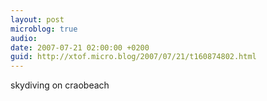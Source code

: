 ```yaml
---
layout: post
microblog: true
audio: 
date: 2007-07-21 02:00:00 +0200
guid: http://xtof.micro.blog/2007/07/21/t160874802.html
---
```

skydiving on craobeach
